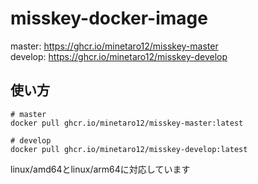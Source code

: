 # misskey-docker-image

master: https://ghcr.io/minetaro12/misskey-master  
develop: https://ghcr.io/minetaro12/misskey-develop

## 使い方
```
# master
docker pull ghcr.io/minetaro12/misskey-master:latest

# develop
docker pull ghcr.io/minetaro12/misskey-develop:latest
```
linux/amd64とlinux/arm64に対応しています
